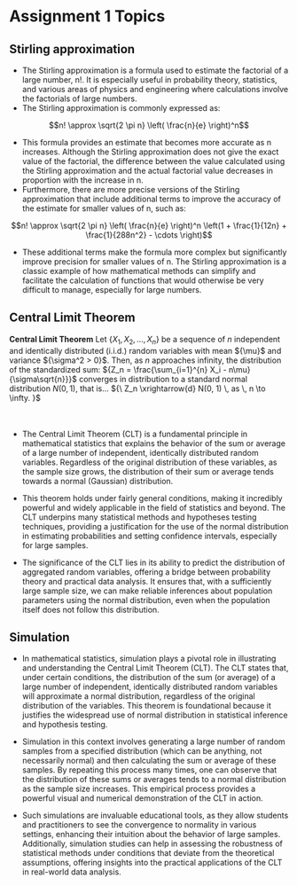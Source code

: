 # Assignment 1 Topics

## Stirling approximation

- The Stirling approximation is a formula used to estimate the factorial of a large number, n!. It is especially useful in probability theory, statistics, and various areas of physics and engineering where calculations involve the factorials of large numbers.
  <br>
- The Stirling approximation is commonly expressed as:

```math
n! \approx \sqrt{2 \pi n} \left( \frac{n}{e} \right)^n
```
- This formula provides an estimate that becomes more accurate as n increases. Although the Stirling approximation does not give the exact value of the factorial, the difference between the value calculated using the Stirling approximation and the actual factorial value decreases in proportion with the increase in n.
- Furthermore, there are more precise versions of the Stirling approximation that include additional terms to improve the accuracy of the estimate for smaller values of n, such as:

```math
n! \approx \sqrt{2 \pi n} \left( \frac{n}{e} \right)^n \left(1 + \frac{1}{12n} + \frac{1}{288n^2} - \cdots \right)
```
- These additional terms make the formula more complex but significantly improve precision for smaller values of n. The Stirling approximation is a classic example of how mathematical methods can simplify and facilitate the calculation of functions that would otherwise be very difficult to manage, especially for large numbers.

## Central Limit Theorem

**Central Limit Theorem**
Let $\{X_1, X_2, ..., X_n\}$ be a sequence of ${n}$ independent and identically distributed (i.i.d.) random variables with mean ${\mu\}$ and variance ${\sigma^2 > 0\}$. Then, as ${n}$ approaches infinity, the distribution of the standardized sum: ${Z_n = \frac{\sum_{i=1}^{n} X_i - n\mu}{\sigma\sqrt{n}}}$ converges in distribution to a standard normal distribution ${N(0, 1)}$, that is... ${\ Z_n \xrightarrow{d} N(0, 1) \, as \, n \to \infty. }$
<br>
<br>
<br>
- The Central Limit Theorem (CLT) is a fundamental principle in mathematical statistics that explains the behavior of the sum or average of a large number of independent, identically distributed random variables. Regardless of the original distribution of these variables, as the sample size grows, the distribution of their sum or average tends towards a normal (Gaussian) distribution.

- This theorem holds under fairly general conditions, making it incredibly powerful and widely applicable in the field of statistics and beyond. The CLT underpins many statistical methods and hypotheses testing techniques, providing a justification for the use of the normal distribution in estimating probabilities and setting confidence intervals, especially for large samples.

- The significance of the CLT lies in its ability to predict the distribution of aggregated random variables, offering a bridge between probability theory and practical data analysis. It ensures that, with a sufficiently large sample size, we can make reliable inferences about population parameters using the normal distribution, even when the population itself does not follow this distribution.

## Simulation

- In mathematical statistics, simulation plays a pivotal role in illustrating and understanding the Central Limit Theorem (CLT). The CLT states that, under certain conditions, the distribution of the sum (or average) of a large number of independent, identically distributed random variables will approximate a normal distribution, regardless of the original distribution of the variables. This theorem is foundational because it justifies the widespread use of normal distribution in statistical inference and hypothesis testing.

- Simulation in this context involves generating a large number of random samples from a specified distribution (which can be anything, not necessarily normal) and then calculating the sum or average of these samples. By repeating this process many times, one can observe that the distribution of these sums or averages tends to a normal distribution as the sample size increases. This empirical process provides a powerful visual and numerical demonstration of the CLT in action.

- Such simulations are invaluable educational tools, as they allow students and practitioners to see the convergence to normality in various settings, enhancing their intuition about the behavior of large samples. Additionally, simulation studies can help in assessing the robustness of statistical methods under conditions that deviate from the theoretical assumptions, offering insights into the practical applications of the CLT in real-world data analysis.